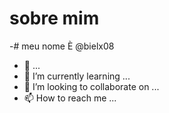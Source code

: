 # sobre mim
-# meu nome È @bielx08
- 👀 ...
- 🌱 I’m currently learning ...
- 💞️ I’m looking to collaborate on ...
- 📫 How to reach me ...

<!---
bielx08/bielx08 is a ✨ special ✨ repository because its `README.md` (this file) appears on your GitHub profile.
You can click the Preview link to take a look at your changes.
--->

